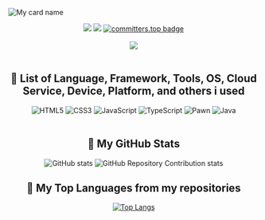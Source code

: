 ![My card name](https://cardivo-beta.vercel.app/api?name=Edbert%20Julian%20K&description=Hi%20There,%20i%27m%20Beginner%20Developer%20and%20i%27m%2016%20y.o.%20%20I%27m%20from%20Indonesia%20and%20now%20me%20%20studying%20at%20Software%20Engineering%20Major%20of%20Vocational%20High%20School%20%F0%9F%98%8A&image=https://avatars.githubusercontent.com/u/141555404&pattern=ticTacToe&colorPattern=%23eaeaea&opacity=0.5&github=edbertjk)

<div align="center">
<img src="https://komarev.com/ghpvc/?username=edbertjk&label=PROFILE+VIEWS"/>
<a href="https://github.com/edbertjk"><img src="https://img.shields.io/github/followers/edbertjk?label=followers&style=social"/></a>
<a href="https://user-badge.committers.top/indonesia/edbertjk"><img src="https://user-badge.committers.top/indonesia/edbertjk.svg" alt="committers.top badge"></a>
<br><br>
<img src="https://github-profile-trophy.vercel.app/?username=edbertjk&row=1&theme=darkhub"/>
<br><br>

## 🔰 List of Language, Framework, Tools, OS, Cloud Service, Device, Platform,  and others i used
![HTML5](https://img.shields.io/badge/HTML5-E34F26?style=for-the-badge&logo=html5&logoColor=white)
![CSS3](https://img.shields.io/badge/CSS3-1572B6?style=for-the-badge&logo=css3&logoColor=white)
![JavaScript](https://img.shields.io/badge/JavaScript-F7DF1E?style=for-the-badge&logo=javascript&logoColor=black)
![TypeScript](https://img.shields.io/badge/typescript-%23007ACC.svg?style=for-the-badge&logo=typescript&logoColor=white)
![Pawn](https://img.shields.io/badge/Pawn-F96854?style=for-the-badge&logo=patreon&logoColor=white)
![Java](https://img.shields.io/badge/java-%23ED8B00.svg?style=for-the-badge&logo=openjdk&logoColor=white)
<br><br>

## 📶 My GitHub Stats
![GitHub stats](https://github-readme-stats.vercel.app/api?username=edbertjk&show_icons=true&theme=cobalt)
![GitHub Repository Contribution stats](https://github-contributor-stats.vercel.app/api?username=edbertjk)
## 💽 My Top Languages from my repositories
[![Top Langs](https://github-readme-stats.vercel.app/api/top-langs/?username=edbertjk)](https://github.com/anuraghazra/github-readme-stats)
